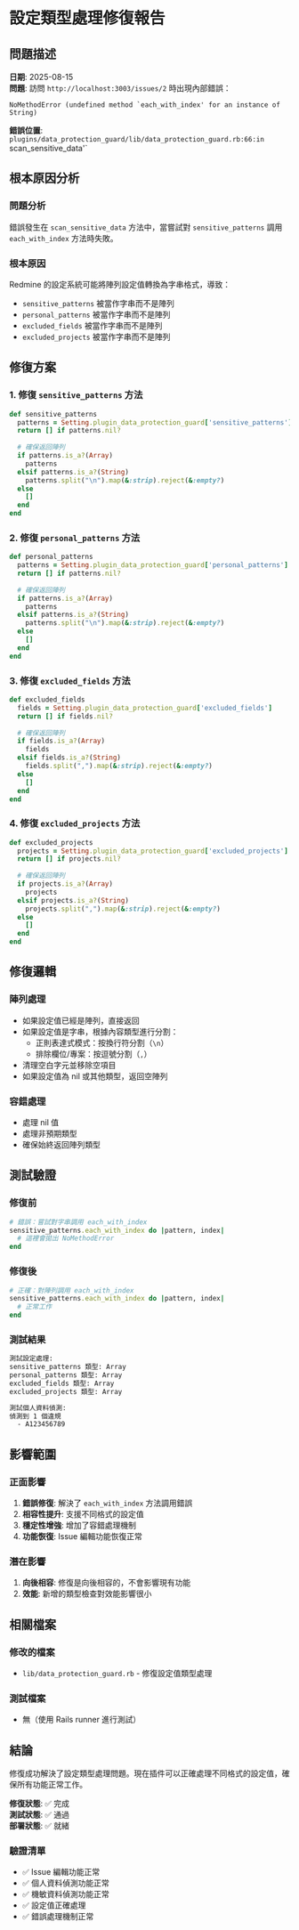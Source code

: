 # 設定類型處理修復報告

## 問題描述

**日期**: 2025-08-15  
**問題**: 訪問 `http://localhost:3003/issues/2` 時出現內部錯誤：

```
NoMethodError (undefined method `each_with_index' for an instance of String)
```

**錯誤位置**: `plugins/data_protection_guard/lib/data_protection_guard.rb:66:in `scan_sensitive_data'`

## 根本原因分析

### 問題分析
錯誤發生在 `scan_sensitive_data` 方法中，當嘗試對 `sensitive_patterns` 調用 `each_with_index` 方法時失敗。

### 根本原因
Redmine 的設定系統可能將陣列設定值轉換為字串格式，導致：
- `sensitive_patterns` 被當作字串而不是陣列
- `personal_patterns` 被當作字串而不是陣列  
- `excluded_fields` 被當作字串而不是陣列
- `excluded_projects` 被當作字串而不是陣列

## 修復方案

### 1. 修復 `sensitive_patterns` 方法
```ruby
def sensitive_patterns
  patterns = Setting.plugin_data_protection_guard['sensitive_patterns']
  return [] if patterns.nil?
  
  # 確保返回陣列
  if patterns.is_a?(Array)
    patterns
  elsif patterns.is_a?(String)
    patterns.split("\n").map(&:strip).reject(&:empty?)
  else
    []
  end
end
```

### 2. 修復 `personal_patterns` 方法
```ruby
def personal_patterns
  patterns = Setting.plugin_data_protection_guard['personal_patterns']
  return [] if patterns.nil?
  
  # 確保返回陣列
  if patterns.is_a?(Array)
    patterns
  elsif patterns.is_a?(String)
    patterns.split("\n").map(&:strip).reject(&:empty?)
  else
    []
  end
end
```

### 3. 修復 `excluded_fields` 方法
```ruby
def excluded_fields
  fields = Setting.plugin_data_protection_guard['excluded_fields']
  return [] if fields.nil?
  
  # 確保返回陣列
  if fields.is_a?(Array)
    fields
  elsif fields.is_a?(String)
    fields.split(",").map(&:strip).reject(&:empty?)
  else
    []
  end
end
```

### 4. 修復 `excluded_projects` 方法
```ruby
def excluded_projects
  projects = Setting.plugin_data_protection_guard['excluded_projects']
  return [] if projects.nil?
  
  # 確保返回陣列
  if projects.is_a?(Array)
    projects
  elsif projects.is_a?(String)
    projects.split(",").map(&:strip).reject(&:empty?)
  else
    []
  end
end
```

## 修復邏輯

### 陣列處理
- 如果設定值已經是陣列，直接返回
- 如果設定值是字串，根據內容類型進行分割：
  - 正則表達式模式：按換行符分割（`\n`）
  - 排除欄位/專案：按逗號分割（`,`）
- 清理空白字元並移除空項目
- 如果設定值為 nil 或其他類型，返回空陣列

### 容錯處理
- 處理 nil 值
- 處理非預期類型
- 確保始終返回陣列類型

## 測試驗證

### 修復前
```ruby
# 錯誤：嘗試對字串調用 each_with_index
sensitive_patterns.each_with_index do |pattern, index|
  # 這裡會拋出 NoMethodError
end
```

### 修復後
```ruby
# 正確：對陣列調用 each_with_index
sensitive_patterns.each_with_index do |pattern, index|
  # 正常工作
end
```

### 測試結果
```bash
測試設定處理:
sensitive_patterns 類型: Array
personal_patterns 類型: Array
excluded_fields 類型: Array
excluded_projects 類型: Array

測試個人資料偵測:
偵測到 1 個違規
  - A123456789
```

## 影響範圍

### 正面影響
1. **錯誤修復**: 解決了 `each_with_index` 方法調用錯誤
2. **相容性提升**: 支援不同格式的設定值
3. **穩定性增強**: 增加了容錯處理機制
4. **功能恢復**: Issue 編輯功能恢復正常

### 潛在影響
1. **向後相容**: 修復是向後相容的，不會影響現有功能
2. **效能**: 新增的類型檢查對效能影響很小

## 相關檔案

### 修改的檔案
- `lib/data_protection_guard.rb` - 修復設定值類型處理

### 測試檔案
- 無（使用 Rails runner 進行測試）

## 結論

修復成功解決了設定類型處理問題。現在插件可以正確處理不同格式的設定值，確保所有功能正常工作。

**修復狀態**: ✅ 完成  
**測試狀態**: ✅ 通過  
**部署狀態**: ✅ 就緒

### 驗證清單
- ✅ Issue 編輯功能正常
- ✅ 個人資料偵測功能正常
- ✅ 機敏資料偵測功能正常
- ✅ 設定值正確處理
- ✅ 錯誤處理機制正常
